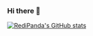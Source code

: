 ### Hi there 👋

[![RediPanda's GitHub stats](https://github-readme-stats.vercel.app/api?username=RediPanda&theme=tokyonight)](https://github.com/RediPanda/github-readme-stats)

<!--
**RediPanda/RediPanda** is a ✨ _special_ ✨ repository because its `README.md` (this file) appears on your GitHub profile.

Here are some ideas to get you started:

- 🔭 I’m currently working on ...
- 🌱 I’m currently learning ...
- 👯 I’m looking to collaborate on ...
- 🤔 I’m looking for help with ...
- 💬 Ask me about ...
- 📫 How to reach me: ...
- 😄 Pronouns: ...
- ⚡ Fun fact: ...
-->

